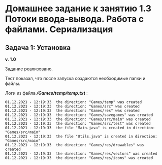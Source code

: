# Домашнее задание к занятию 1.3 Потоки ввода-вывода. Работа с файлами. Сериализация
## Задача 1: Установка

**v. 1.0**

Задание реализовано. 

Тест показал, что после запуска создаются необходимые папки и файлы.

Логи из файла ***/Games/temp/temp.txt*** :

```
01.12.2021 - 12:19:33  the direction: "Games/temp" was created
01.12.2021 - 12:19:33  the direction: "Games/src" was created
01.12.2021 - 12:19:33  the direction: "Games/res" was created
01.12.2021 - 12:19:33  the direction: "Games/savegames" was created
01.12.2021 - 12:19:33  the direction: "Games/src/main" was created
01.12.2021 - 12:19:33  the direction: "Games/src/test" was created
01.12.2021 - 12:19:33  the file "Main.java" is created in direction: "Games/src/main"
01.12.2021 - 12:19:33  the file "Utils.java" is created in direction: "Games/src/main"
01.12.2021 - 12:19:33  the direction: "Games/res/drawables" was created
01.12.2021 - 12:19:33  the direction: "Games/res/vectors" was created
01.12.2021 - 12:19:33  the direction: "Games/res/icons" was created
```
